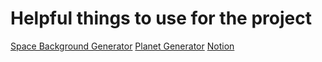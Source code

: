 # Helpful things to use for the project

[Space Background Generator](https://deep-fold.itch.io/space-background-generator)
[Planet Generator](https://deep-fold.itch.io/pixel-planet-generator)
[Notion](https://www.notion.so/skyenetwork/2300a42406d7802d9329e416afce5fc6?v=2300a42406d780939ed2000ce1c86eac)